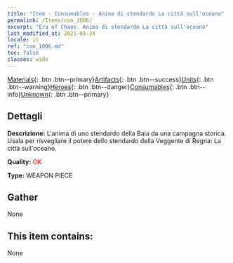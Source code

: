 ```yaml
---
title: "Item - Consumables - Anima di stendardo La città sull'oceano"
permalink: /Items/con_1006/
excerpt: "Era of Chaos  Anima di stendardo La città sull'oceano"
last_modified_at: 2021-03-24
locale: it
ref: "con_1006.md"
toc: false
classes: wide
---
```

 [Materials](/it/Items/){: .btn .btn--primary}[Artifacts](/it/Items/Artifacts/){: .btn .btn--success}[Units](/it/Items/Units/){: .btn .btn--warning}[Heroes](/it/Items/Heroes/){: .btn .btn--danger}[Consumables](/it/Items/Consumables/){: .btn .btn--info}[Unknown](/it/Items/Unknown/){: .btn .btn--primary}

## Dettagli
 **Descrizione:** L'anima di uno stendardo della Baia da una campagna storica. Usala per risvegliare il potere dello stendardo della Veggente di Regna: La città sull'oceano.

 **Quality:** <span style="color: #FF0000">OK</span>

 **Type:** WEAPON PIECE

## Gather

  None

## This item contains:

  None

